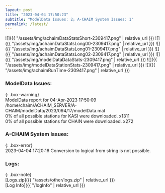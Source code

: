 ```yaml
---
layout: post
title: "2023-04-04 17:50:23"
subtitle: "ModelData Issues: 2; A-CHAIM System Issues: 1"
permalink: /latest/
---
```


![]({{ "/assets/img/achaimDataStatsShort-2309417.png" | relative_url }})
![]({{ "/assets/img/achaimDataStatsLong00-2309417.png" | relative_url }})
![]({{ "/assets/img/achaimDataStatsLong01-2309417.png" | relative_url }})
![]({{ "/assets/img/achaimDataStatsLong02-2309417.png" | relative_url }})
![]({{ "/assets/img/modelDataDataStats-2309417.png" | relative_url }})
![]({{ "/assets/img/modelDataStationStats-2309417.png" | relative_url }})
![]({{ "/assets/img/achaimRunTime-2309417.png" | relative_url }})


### ModelData Issues:  
  
{: .box-warning}  
 ModelData report for 04-Apr-2023 17:50:09   
 /home/chaim/ACHAIM_SERVER/A-CHAIM/modelData/2023/094/17/modelData.mat   
 0% of all possible stations for KASI were downloaded. x1311   
 0% of all possible stations for CHAIN were downloaded. x272   
  
### A-CHAIM System Issues:  
  
{: .box-error}  
2023-04-04 17:20:16 Conversion to logical from string is not possible.  

### Logs:  
  
{: .box-note}  
[Logs.zip]({{ "/assets/other/logs.zip" | relative_url }})  
[Log Info]({{ "/logInfo" | relative_url }})  
